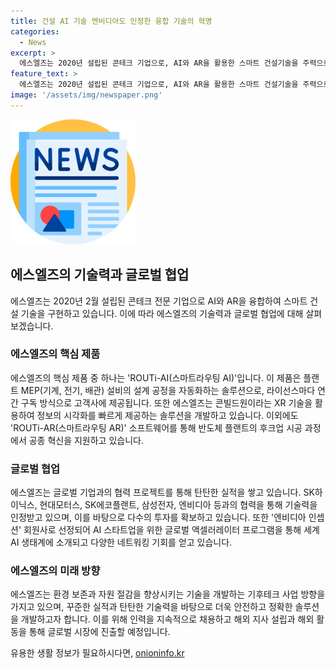 ```yaml
---
title: 건설 AI 기술 엔비디아도 인정한 융합 기술의 혁명
categories:
  - News
excerpt: >
  에스엘즈는 2020년 설립된 콘테크 기업으로, AI와 AR을 활용한 스마트 건설기술을 주력으로 하며, 지난해 미국에 지사를 설립하며 글로벌 시장 공략에 주력하고 있다. 이들의 핵심 제품은 ROUTi-AI로, 반도체 플랜트의 설계 공정을 자동화하고, 이를 통해 공장의 복잡한 배관 설계를 위해 AI를 활용한다. 또한, 콘빌드원과 ROUTi-AR 등의 기술력을 통해 클린룸 내의 설비와 MEP 경로를 자동으로 생성하며, 이들의 기술력은 다수의 시상식에서 수상하고 있다. 또한, 회사는 친환경과 데이터를 기반으로 하는 기술을 개발하며, 국내외 활동을 확대하고 인력을 적극 채용할 계획이다.
feature_text: >
  에스엘즈는 2020년 설립된 콘테크 기업으로, AI와 AR을 활용한 스마트 건설기술을 주력으로 하며, 지난해 미국에 지사를 설립하며 글로벌 시장 공략에 주력하고 있다. 이들의 핵심 제품은 ROUTi-AI로, 반도체 플랜트의 설계 공정을 자동화하고, 이를 통해 공장의 복잡한 배관 설계를 위해 AI를 활용한다. 또한, 콘빌드원과 ROUTi-AR 등의 기술력을 통해 클린룸 내의 설비와 MEP 경로를 자동으로 생성하며, 이들의 기술력은 다수의 시상식에서 수상하고 있다. 또한, 회사는 친환경과 데이터를 기반으로 하는 기술을 개발하며, 국내외 활동을 확대하고 인력을 적극 채용할 계획이다.
image: '/assets/img/newspaper.png'
---
```


<p><img src="/assets/img/newspaper.png" alt="kimp 속보" /></p>

<h2 data-ke-size="size26">에스엘즈의 기술력과 글로벌 협업</h2>

<p data-ke-size="size16">에스엘즈는 2020년 2월 설립된 콘테크 전문 기업으로 AI와 AR을 융합하여 스마트 건설 기술을 구현하고 있습니다. 이에 따라 에스엘즈의 기술력과 글로벌 협업에 대해 살펴보겠습니다.</p>

<h3><b>에스엘즈의 핵심 제품</b></h3>

<p data-ke-size="size16">에스엘즈의 핵심 제품 중 하나는 'ROUTi-AI(스마트라우팅 AI)'입니다. 이 제품은 플랜트 MEP(기계, 전기, 배관) 설비의 설계 공정을 자동화하는 솔루션으로, 라이선스마다 연간 구독 방식으로 고객사에 제공됩니다. 또한 에스엘즈는 콘빌드원이라는 XR 기술을 활용하여 정보의 시각화를 빠르게 제공하는 솔루션을 개발하고 있습니다. 이외에도 'ROUTi-AR(스마트라우팅 AR)' 소프트웨어를 통해 반도체 플랜트의 후크업 시공 과정에서 공종 혁신을 지원하고 있습니다.</p>

<h3><b>글로벌 협업</b></h3>

<p data-ke-size="size16">에스엘즈는 글로벌 기업과의 협력 프로젝트를 통해 탄탄한 실적을 쌓고 있습니다. SK하이닉스, 현대모터스, SK에코플랜트, 삼성전자, 엔비디아 등과의 협력을 통해 기술력을 인정받고 있으며, 이를 바탕으로 다수의 투자를 확보하고 있습니다. 또한 '엔비디아 인셉션' 회원사로 선정되어 AI 스타트업을 위한 글로벌 액셀러레이터 프로그램을 통해 세계 AI 생태계에 소개되고 다양한 네트워킹 기회를 얻고 있습니다.</p>

<h3><b>에스엘즈의 미래 방향</b></h3>

<p data-ke-size="size16">에스엘즈는 환경 보존과 자원 절감을 향상시키는 기술을 개발하는 기후테크 사업 방향을 가지고 있으며, 꾸준한 실적과 탄탄한 기술력을 바탕으로 더욱 안전하고 정확한 솔루션을 개발하고자 합니다. 이를 위해 인력을 지속적으로 채용하고 해외 지사 설립과 해외 활동을 통해 글로벌 시장에 진출할 예정입니다.</p>
유용한 생활 정보가 필요하시다면, <a href="https://onioninfo.kr" rel="dofollow">onioninfo.kr</a>


